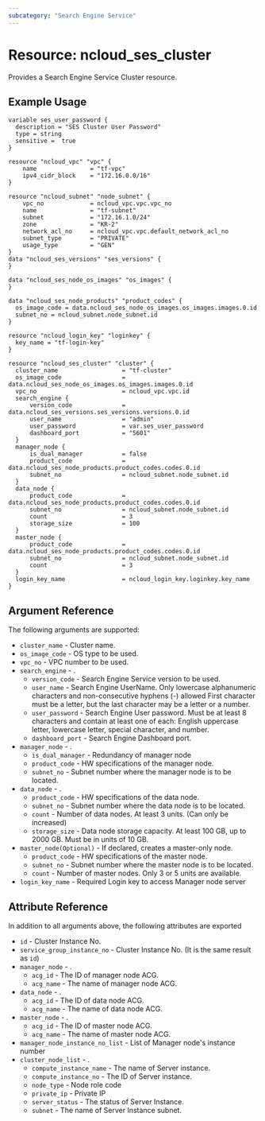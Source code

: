 ```yaml
---
subcategory: "Search Engine Service"
---
```



# Resource: ncloud_ses_cluster

Provides a Search Engine Service Cluster resource.

## Example Usage

``` hcl
variable ses_user_password {
  description = "SES Cluster User Password"
  type = string
  sensitive =  true
}

resource "ncloud_vpc" "vpc" {
	name               = "tf-vpc"
	ipv4_cidr_block    = "172.16.0.0/16"
}

resource "ncloud_subnet" "node_subnet" {
	vpc_no             = ncloud_vpc.vpc.vpc_no
	name               = "tf-subnet"
	subnet             = "172.16.1.0/24"
	zone               = "KR-2"
	network_acl_no     = ncloud_vpc.vpc.default_network_acl_no
	subnet_type        = "PRIVATE"
	usage_type         = "GEN"
}
data "ncloud_ses_versions" "ses_versions" {
}

data "ncloud_ses_node_os_images" "os_images" {
}

data "ncloud_ses_node_products" "product_codes" {
  os_image_code = data.ncloud_ses_node_os_images.os_images.images.0.id
  subnet_no = ncloud_subnet.node_subnet.id
}

resource "ncloud_login_key" "loginkey" {
  key_name = "tf-login-key"
}

resource "ncloud_ses_cluster" "cluster" {
  cluster_name                  = "tf-cluster"
  os_image_code                 = data.ncloud_ses_node_os_images.os_images.images.0.id
  vpc_no                        = ncloud_vpc.vpc.id
  search_engine {
	  version_code    			= data.ncloud_ses_versions.ses_versions.versions.0.id
	  user_name       			= "admin"
	  user_password   			= var.ses_user_password
	  dashboard_port            = "5601"
  }
  manager_node {  
	  is_dual_manager           = false
	  product_code     			= data.ncloud_ses_node_products.product_codes.codes.0.id
	  subnet_no        			= ncloud_subnet.node_subnet.id
  }
  data_node {
	  product_code       		= data.ncloud_ses_node_products.product_codes.codes.0.id
	  subnet_no           		= ncloud_subnet.node_subnet.id
	  count            		    = 3
	  storage_size        		= 100
  }
  master_node {
	  product_code       		= data.ncloud_ses_node_products.product_codes.codes.0.id
	  subnet_no           		= ncloud_subnet.node_subnet.id
	  count            		    = 3
  }
  login_key_name                = ncloud_login_key.loginkey.key_name
}
```

## Argument Reference
The following arguments are supported:

* `cluster_name` - Cluster name.
* `os_image_code` -  OS type to be used.
* `vpc_no` - VPC number to be used.
* `search_engine` - .
    * `version_code` - Search Engine Service version to be used.
    * `user_name` - Search Engine UserName. Only lowercase alphanumeric characters and non-consecutive hyphens (-) allowed First character must be a letter, but the last character may be a letter or a number.
    * `user_password` - Search Engine User password. Must be at least 8 characters and contain at least one of each: English uppercase letter, lowercase letter, special character, and number.
    * `dashboard_port` - Search Engine Dashboard port.
* `manager_node` - .
    * `is_dual_manager` - Redundancy of manager node
    * `product_code` - HW specifications of the manager node.
    * `subnet_no` - Subnet number where the manager node is to be located.
* `data_node` - .
    * `product_code` - HW specifications of the data node.
    * `subnet_no` - Subnet number where the data node is to be located.
    * `count` - Number of data nodes. At least 3 units. (Can only be increased)
    * `storage_size` - Data node storage capacity. At least 100 GB, up to 2000 GB. Must be in units of 10 GB.
* `master_node(Optional)` - If declared, creates a master-only node.
    * `product_code` - HW specifications of the master node.
    * `subnet_no` - Subnet number where the master node is to be located.
    * `count` - Number of master nodes. Only 3 or 5 units are available.
* `login_key_name` - Required Login key to access Manager node server

## Attribute Reference
In addition to all arguments above, the following attributes are exported

* `id` - Cluster Instance No.
* `service_group_instance_no` - Cluster Instance No. (It is the same result as `id`)
* `manager_node` - .
  * `acg_id` - The ID of manager node ACG.
  * `acg_name` - The name of manager node ACG. 
* `data_node` - .
  * `acg_id` - The ID of data node ACG.
  * `acg_name` - The name of data node ACG.
* `master_node` - .
  * `acg_id` - The ID of master node ACG.
  * `acg_name` - The name of master node ACG.
* `manager_node_instance_no_list` - List of Manager node's instance number
* `cluster_node_list` - .
  * `compute_instance_name` - The name of Server instance.
  * `compute_instance_no`   - The ID of Server instance.
  * `node_type`             - Node role code
  * `private_ip`            - Private IP
  * `server_status`         - The status of Server Instance.
  * `subnet`                - The name of Server Instance subnet.
